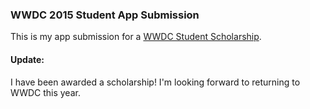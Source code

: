### WWDC 2015 Student App Submission

This is my app submission for a [WWDC Student Scholarship](https://developer.apple.com/wwdc/scholarships/).  

#### Update:
I have been awarded a scholarship! I'm looking forward to returning to WWDC this year.   
